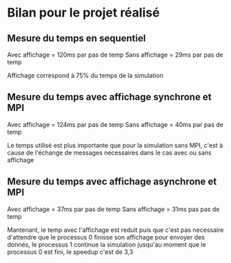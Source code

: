 # Bilan pour le projet réalisé 

## Mesure du temps en sequentiel
Avec affichage = 120ms par pas de temp
Sans affichage = 29ms par pas de temp

Affichage correspond à 75% du temps de la simulation

## Mesure du temps avec affichage synchrone et MPI
Avec affichage = 124ms par pas de temp
Sans affichage = 40ms par pas de temp

Le temps utilisé est plus importante que pour la simulation sans MPI, c'est à cause de l'échange de messages necessaires dans le cas avec ou sans affichage


## Mesure du temps avec affichage asynchrone et MPI
Avec affichage = 37ms par pas de temp
Sans affichage = 31ms pas pas de temp

Mantenant, le temp avec l'affichage est reduit puis que c'est pas necessaire d'attendre que le processus 0
finisse son affichage pour envoyer des donnés, le processus 1 continue la simulation jusqu'au moment 
que le processus 0 est fini, le speedup c'est de 3,3
